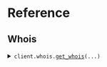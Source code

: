 # Reference
## Whois
<details><summary><code>client.whois.<a href="src/whoisfreaks/whois/client.py">get_whois</a>(...)</code></summary>
<dl>
<dd>

#### 📝 Description

<dl>
<dd>

<dl>
<dd>

Get WHOIS information for a domain (live, historical or reverse)
</dd>
</dl>
</dd>
</dl>

#### 🔌 Usage

<dl>
<dd>

<dl>
<dd>

```python
from whoisfreaks import WhoisfreaksApi
from whoisfreaks.environment import WhoisfreaksApiEnvironment
client = WhoisfreaksApi(environment=WhoisfreaksApiEnvironment.PRODUCTION, )
client.whois.get_whois(api_key='YOUR_API_KEY', whois='reverse', keyword='google', email='google@gmail.com', owner='markmonitor', company='google', mode='mini', exact='true', format='xml', includes='billing', page='3', )

```
</dd>
</dl>
</dd>
</dl>

#### ⚙️ Parameters

<dl>
<dd>

<dl>
<dd>

**api_key:** `str` 
    
</dd>
</dl>

<dl>
<dd>

**whois:** `str` 
    
</dd>
</dl>

<dl>
<dd>

**domain_name:** `typing.Optional[str]` 
    
</dd>
</dl>

<dl>
<dd>

**keyword:** `typing.Optional[str]` 
    
</dd>
</dl>

<dl>
<dd>

**email:** `typing.Optional[str]` 
    
</dd>
</dl>

<dl>
<dd>

**owner:** `typing.Optional[str]` 
    
</dd>
</dl>

<dl>
<dd>

**company:** `typing.Optional[str]` 
    
</dd>
</dl>

<dl>
<dd>

**mode:** `typing.Optional[str]` 
    
</dd>
</dl>

<dl>
<dd>

**exact:** `typing.Optional[str]` 
    
</dd>
</dl>

<dl>
<dd>

**format:** `typing.Optional[str]` 
    
</dd>
</dl>

<dl>
<dd>

**includes:** `typing.Optional[str]` 
    
</dd>
</dl>

<dl>
<dd>

**page:** `typing.Optional[str]` 
    
</dd>
</dl>

<dl>
<dd>

**request_options:** `typing.Optional[RequestOptions]` — Request-specific configuration.
    
</dd>
</dl>
</dd>
</dl>


</dd>
</dl>
</details>

